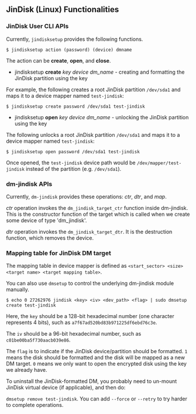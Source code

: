 ## JinDisk (Linux) Functionalities

### JinDisk User CLI APIs

Currently, `jindisksetup` provides the following functions.

```
$ jindisksetup action (password) (device) dmname
```

The action can be **create**, **open**, and **close**.

- jindisksetup **create** *key* *device* *dm_name* - creating and formatting the JinDisk partition using the key

For example, the following creates a root JinDisk partition `/dev/sda1` and maps it to a device mapper named `test-jindisk`:

```
$ jindisksetup create password /dev/sda1 test-jindisk
```

- jindisksetup **open** *key* *device* *dm_name* - unlocking the JinDisk partition using the key

The following unlocks a root JinDisk partition `/dev/sda1` and maps it to a device mapper named `test-jindisk`:

```
$ jindisksetup open password /dev/sda1 test-jindisk
```

Once opened, the `test-jindisk` device path would be `/dev/mapper/test-jindisk` instead of the partition (e.g. `/dev/sda1`).

### dm-jindisk APIs

Currently, `dm-jindisk` provides these operations: *ctr*, *dtr*, and *map*.

*ctr* operation invokes the `dm_jindisk_target_ctr` function inside dm-jindisk. This is the constructor function of the target which is called when we create some device of type 'dm_jindisk'.

*dtr* operation invokes the `dm_jindisk_target_dtr`. It is the destruction function, which removes the device.

### Mapping table for JinDisk DM target

The mapping table in device mapper is defined as `<start_sector> <size> <target name> <target mapping table>`.

You can also use `dmsetup` to control the underlying dm-jindisk module manually. 

```
$ echo 0 27262976 jindisk <key> <iv> <dev_path> <flag> | sudo dmsetup create test-jindisk
```

Here, the `key` should be a 128-bit hexadecimal number (one character represents 4 bits), such as `a7f67ad520bd83b971225df6ebd76c3e`.

The `iv` should be a 96-bit hexadecimal number, such as `c01be00ba5f730aacb039e86`.

The `flag` is to indicate if the JinDisk device/partition should be formatted. `1` means the disk should be formatted and the disk will be mapped as a new DM target. `0` means we only want to open the encrypted disk using the key we already have.

To uninstall the JinDisk-formatted DM, you probably need to un-mount JinDisk virtual device (if applicable), and then do:

`dmsetup remove test-jindisk`. You can add `--force` or `--retry` to try harder to complete operations.